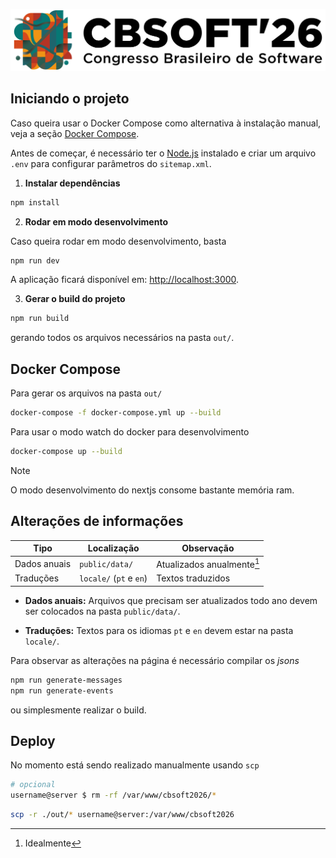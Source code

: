 ![CBSOFT Logo](./public/images/logos/cbsoft-logo.svg)

## Iniciando o projeto

Caso queira usar o Docker Compose como alternativa à instalação manual, veja a seção [Docker Compose](#docker-compose).

Antes de começar, é necessário ter o [Node.js](https://nodejs.org/pt/download) instalado e criar um arquivo `.env` para configurar parâmetros do `sitemap.xml`.

1. **Instalar dependências**

```bash
npm install
```

2. **Rodar em modo desenvolvimento**

Caso queira rodar em modo desenvolvimento, basta

```bash
npm run dev
```

A aplicação ficará disponível em: [http://localhost:3000](http://localhost:3000).

3. **Gerar o build do projeto**

```bash
npm run build
```

gerando todos os arquivos necessários na pasta `out/`.

## Docker Compose

Para gerar os arquivos na pasta `out/`

```bash
docker-compose -f docker-compose.yml up --build 
```

Para usar o modo watch do docker para desenvolvimento

```bash
docker-compose up --build 
```

> [!NOTE]
> O modo desenvolvimento do nextjs consome bastante memória ram.

## Alterações de informações

| Tipo | Localização | Observação |
|------|------------|------------|
| Dados anuais | `public/data/` | Atualizados anualmente[^1] |
| Traduções | `locale/` (`pt` e `en`) | Textos traduzidos |

* **Dados anuais:** Arquivos que precisam ser atualizados todo ano devem ser colocados na pasta `public/data/`.

* **Traduções:** Textos para os idiomas `pt` e `en` devem estar na pasta `locale/`.

Para observar as alterações na página é necessário compilar os *jsons*

```bash
npm run generate-messages
npm run generate-events
```
ou simplesmente realizar o build.

## Deploy

No momento está sendo realizado manualmente usando `scp`

```bash
# opcional
username@server $ rm -rf /var/www/cbsoft2026/*
```

```bash
scp -r ./out/* username@server:/var/www/cbsoft2026
```

[^1]: Idealmente